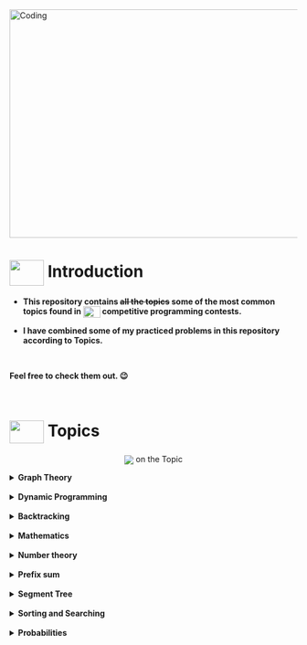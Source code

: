 <img alt="Coding" width="800px" height="400px" src="https://cdn.dribbble.com/users/1959912/screenshots/6464044/content_creator_dribbble.gif">

# <img src = "https://cdn.dribbble.com/users/1138721/screenshots/10809828/media/478d32b2e65c8c3194b7f2154e179231.gif" align = "center" width = "60px" height = "45px"> Introduction
- **This repository contains <del>all the topics</del> some of the most common topics found in  <img src = "asset/images.png" width = "30px" height = "20px" align = "center"> competitive programming contests.** 

- **I have combined some of my practiced problems in this repository according to <b>Topics</b>.** 

<br>

**Feel free to check them out. 😉**

<br>

# <img src = "https://cdn.dribbble.com/users/2493316/screenshots/14030448/media/8b87a18633c28586e4a315bcdaab031b.gif" align = "center" width = "60px" height = "40px"> Topics

<p align = "center"><img align = "center" src = "https://img.shields.io/badge/CLICK-%23E60023.svg?"> on the Topic</p>

<details>
<summary> 
<b>Graph Theory</b>
</summary>


<p align = "center"> <b>Concepts</b> </p>

1. [BFS](https://github.com/khalid586/Competitive-programming-Topics/blob/main/Graph%20theory/Concepts/BFS_.cpp)

1. [BFS traversal[Level of a tree]](https://github.com/khalid586/Competitive-programming-Topics/blob/main/Graph%20theory/Concepts/BFS%20traversal%5BLevel%20of%20a%20tree%5D.cpp)

1. [DFS](https://github.com/khalid586/Competitive-programming-Topics/blob/main/Graph%20theory/Concepts/DFS.cpp)

1. [Bipartite Graph checking](https://github.com/khalid586/Competitive-programming-Topics/blob/main/Graph%20theory/Concepts/Bipartite%20Graph%20checking.cpp)

1. [Cycle detection of undirected graph and printing the cycle](https://github.com/khalid586/Competitive-programming-Topics/blob/main/Graph%20theory/Concepts/Cycle%20detection%20of%20undirected%20graph%20and%20printing%20the%20cycle.cpp)

1. [Cycle detection on DAG[using BFS]](https://github.com/khalid586/Competitive-programming-Topics/blob/main/Graph%20theory/Concepts/Cycle%20detection%20on%20DAG%5Busing%20BFS%5D.cpp)

1. [Finding all paths(starting from 1) in an undirected graph](https://github.com/khalid586/Competitive-programming-Topics/blob/main/Graph%20theory/Concepts/Finding%20all%20paths(starting%20from%201)%20in%20an%20undirected%20graph.cpp)



1. [TopSort to generate all orderings & detect cycle](https://github.com/khalid586/Competitive-programming-Topics/blob/main/Graph%20theory/Concepts/TopSort%20to%20generate%20all%20orderings%20%26%20detect%20cycle.cpp)

1. [TopSort](https://github.com/khalid586/Competitive-programming-Topics/blob/main/Graph%20theory/Concepts/TopSort.cpp)

1. [TopSort[BFS (kahn's algo)]](https://github.com/khalid586/Competitive-programming-Topics/blob/main/Graph%20theory/Concepts/TopSort%5BBFS%20(kahn's%20algo)%5D.cpp)

1. [Dijkstra](https://github.com/khalid586/Competitive-programming-Topics/blob/main/Graph%20theory/Concepts/dijkstra.cpp)

1. [Dijkstra (using set)](https://github.com/khalid586/Competitive-programming-Topics/blob/main/Graph%20theory/Concepts/dijkstra%20%5B%20using%20set%5D.cpp)


<p align = "center"> <b>Problems</b> </p>

<details>
<summary> 
<b>BFS & DFS traversal</b>
</summary>

1. [Problem - Aizu - ALDS1_11_C](https://judge.u-aizu.ac.jp/onlinejudge/description.jsp?id=ALDS1_11_C) <br> [Solution - Aizu - ALDS1_11_C](https://github.com/khalid586/Competitive-programming-Topics/blob/main/Graph%20theory/Problems/BFS%20%26%20DFS%20traversal/Aizu%20-%20ALDS1_11_C.cpp)

1. [Problem - Aizu ALDS1_11_A](https://onlinejudge.u-aizu.ac.jp/problems/ALDS1_11_A)[Solution - Aizu ALDS1_11_A.cpp ](https://github.com/khalid586/Competitive-programming-Topics/blob/main/Graph%20theory/Problems/BFS%20%26%20DFS%20traversal/Aizu%20ALDS1_11_A.cpp)

1. [Problem - Aizu ALDS1_11_B](https://onlinejudge.u-aizu.ac.jp/problems/ALDS1_11_B)[Solution - Aizu ALDS1_11_B.cpp](https://github.com/khalid586/Competitive-programming-Topics/blob/main/Graph%20theory/Problems/BFS%20%26%20DFS%20traversal/Aizu%20ALDS1_11_B.cpp)

</details>

<details>
<summary> 
<b>Bipartite graph checking</b>
</summary>

1. [Problem - CodeForces 862B_Mahmoud and Ehab and the bipartiteness](https://codeforces.com/problemset/problem/862/B)[Solution - CodeForces 862B_Mahmoud and Ehab and the bipartiteness](https://github.com/khalid586/Competitive-programming-Topics/blob/main/Graph%20theory/Problems/Bipartite%20graph%20checking/CodeForces%20862B_Mahmoud%20and%20Ehab%20and%20the%20bipartiteness.cpp)

1. [Problem - SPOJ A Bug's life](https://www.spoj.com/problems/BUGLIFE/)[Solution - SPOJ A Bug's life](https://github.com/khalid586/Competitive-programming-Topics/blob/main/Graph%20theory/Problems/Bipartite%20graph%20checking/SPOJ%20A%20Bug's%20life.cpp)

1. [Problem - UVA_10004_Bicoloring](https://onlinejudge.org/external/100/10004.pdf)[Solution - UVA_10004_Bicoloring](https://github.com/khalid586/Competitive-programming-Topics/blob/main/Graph%20theory/Problems/Bipartite%20graph%20checking/UVA_10004_Bicoloring.cpp)

</details>

<details>
<summary> 
<b>Connected Components</b>
</summary>

1. [UVa 459 - Graph Connectivity](https://github.com/khalid586/Competitive-programming-Topics/blob/main/Graph%20theory/Problems/Connected%20components/UVa%20459%20-%20Graph%20Connectivity.cpp)

</details>

<details>
<summary> 
<b>Grid Problems</b>
</summary>

1. [CSES Labyrinth](https://github.com/khalid586/Competitive-programming-Topics/blob/main/Graph%20theory/Problems/Grid%20problems/CSES%20Labyrinth.cpp)

1. [CSES counting rooms](https://github.com/khalid586/Competitive-programming-Topics/blob/main/Graph%20theory/Problems/Grid%20problems/CSES%20counting%20rooms.cpp)

1. [CSES counting rooms[BFS]](https://github.com/khalid586/Competitive-programming-Topics/blob/main/Graph%20theory/Problems/Grid%20problems/CSES%20counting%20rooms%5BBFS%5D.cpp)

1. [LightOJ 1012_Guilty Prince](https://github.com/khalid586/Competitive-programming-Topics/blob/main/Graph%20theory/Problems/Grid%20problems/LightOJ%201012_Guilty%20Prince.cpp)

1. [UVA 572 Oil Deposits](https://github.com/khalid586/Competitive-programming-Topics/blob/main/Graph%20theory/Problems/Grid%20problems/UVA%20572%20Oil%20Deposits.cpp)

1. [UVa 11094](https://github.com/khalid586/Competitive-programming-Topics/blob/main/Graph%20theory/Problems/Grid%20problems/UVa%2011094.cpp)

1. [UVa 11953](https://github.com/khalid586/Competitive-programming-Topics/blob/main/Graph%20theory/Problems/Grid%20problems/UVa%2011953.cpp)

1. [UVa 871](https://github.com/khalid586/Competitive-programming-Topics/blob/main/Graph%20theory/Problems/Grid%20problems/UVa%20871.cpp)

</details>

<details>
<summary> 
<b>Topological Sort</b>
</summary>

1. [CSES Course Schedule](https://github.com/khalid586/Competitive-programming-Topics/blob/main/Graph%20theory/Problems/Topological%20sort/CSES%20Course%20Schedule.cpp)

1. [UVA10305 OrderingTasks(BFS used)](https://github.com/khalid586/Competitive-programming-Topics/blob/main/Graph%20theory/Problems/Topological%20sort/UVA10305%20OrderingTasks%5BBFS%20used%5D.cpp)

1. [UVa 10305 order Tasks(DFS used)](https://github.com/khalid586/Competitive-programming-Topics/blob/main/Graph%20theory/Problems/Topological%20sort/UVa%2010305%20order%20Tasks%5BDFS%20used%5D.cpp)

1. [UVa 11504 dominos](https://github.com/khalid586/Competitive-programming-Topics/blob/main/Graph%20theory/Problems/Topological%20sort/UVa%2011504%20dominos.cpp)

1. [UVa 872 ordering.cpp](https://github.com/khalid586/Competitive-programming-Topics/blob/main/Graph%20theory/Problems/Topological%20sort/UVa%20872%20ordering.cpp)

</details>

<details>
<summary><b>CSES,Toph,LightOj problems</b></summary>

1. [CSES Building Roads_1666(connected components)](https://github.com/khalid586/Competitive-programming-Topics/blob/main/Graph%20theory/Problems/CSES%20Building%20Roads_1666%5Bconnected%20components%5D.cpp)

1. [CSES Building Teams_1668](https://github.com/khalid586/Competitive-programming-Topics/blob/main/Graph%20theory/Problems/CSES%20Building%20Teams_1668.cpp)

1. [CSES Shortest Routes I](https://github.com/khalid586/Competitive-programming-Topics/blob/main/Graph%20theory/Problems/CSES%20Shortest%20Routes%20I.cpp)

1. [CSES message route_1667](https://github.com/khalid586/Competitive-programming-Topics/blob/main/Graph%20theory/Problems/CSES%20message%20route_1667.cpp)

1. [CSES round_trip_1669](https://github.com/khalid586/Competitive-programming-Topics/blob/main/Graph%20theory/Problems/CSES%20round_trip_1669.cpp)

1. [CodeForces_24A_Ring road](https://github.com/khalid586/Competitive-programming-Topics/blob/main/Graph%20theory/Problems/CodeForces_24A_Ring%20road.cpp)

1. [LightOJ1094_Farthest Nodes in a Tree](https://github.com/khalid586/Competitive-programming-Topics/blob/main/Graph%20theory/Problems/LightOJ1094_Farthest%20Nodes%20in%20a%20Tree.cpp)

1. [Atcoder 54C One-stroke Path](https://github.com/khalid586/Competitive-programming-Topics/blob/main/Graph%20theory/Problems/atcoder%2054C%20One-stroke%20Path.cpp)

</details>

</details>

<br>

<details>
<summary> 
<b>Dynamic Programming</b>
</summary>

<p align = "center"> <b>Problems</b> </p>

1. [CSES Coin Combinations I](https://github.com/khalid586/Competitive-programming-Topics/blob/main/Dynamic%20programming/CSES%20Coin%20Combinations%20I.cpp)

1. [CSES Coin Combinations II](https://github.com/khalid586/Competitive-programming-Topics/blob/main/Dynamic%20programming/CSES%20Coin%20Combinations%20II.cpp)

1. [CSES Dice Combinations](https://github.com/khalid586/Competitive-programming-Topics/blob/main/Dynamic%20programming/CSES%20Dice%20Combinations.cpp)

1. [CSES Grid Paths](https://github.com/khalid586/Competitive-programming-Topics/blob/main/Dynamic%20programming/CSES%20Grid%20Paths.cpp)

1. [CSES Removing Digits](https://github.com/khalid586/Competitive-programming-Topics/blob/main/Dynamic%20programming/CSES%20Removing%20Digits.cpp)

1. [Frog 1 AtCoder - dp_a](https://github.com/khalid586/Competitive-programming-Topics/blob/main/Dynamic%20programming/Frog%201%20AtCoder%20-%20dp_a%20.cpp)

1. [Frog 2 AtCoder - dp_b](https://github.com/khalid586/Competitive-programming-Topics/blob/main/Dynamic%20programming/Frog%202%20AtCoder%20-%20dp_b.cpp)

1. [Vacation AtCoder - dp_c](https://github.com/khalid586/Competitive-programming-Topics/blob/main/Dynamic%20programming/Vacation%20AtCoder%20-%20dp_c.cpp)



</details>

<br>

<details>
<summary> <b>Backtracking</b> </summary>

<p align = "center"> <b>Concepts</b> </p>

1. [Generate all permutations](https://github.com/khalid586/Competitive-programming-Topics/blob/main/Backtracking/Concepts/Generate%20all%20permutations.cpp)

<p align = "center"> <b>Problems</b> </p>

1. [CSES creating strings](https://github.com/khalid586/Competitive-programming-Topics/blob/main/Backtracking/Problems/CSES%20creating%20strings.cpp)
</details>

<br>

<details>
<summary> <b>Mathematics</b> </summary>

<p align = "center"> <b>Concepts</b> </p>

1. [Multiplication of two large numbers](https://github.com/khalid586/Competitive-programming-Topics/blob/main/Math%20concepts%20%26%20problems/Basic%20maths%20concepts/Multiplication%20of%20two%20large%20numbers.cpp)
1. [Quotient and remainder of a very large number](https://github.com/khalid586/Competitive-programming-Topics/blob/main/Math%20concepts%20%26%20problems/Basic%20maths%20concepts/Quotient%20and%20remainder%20of%20a%20very%20large%20number.cpp)


<p align = "center"> <b>Problems</b> </p>

1. [CodeForces 1370A Maximum GCD](https://github.com/khalid586/Competitive-programming-Topics/blob/main/Math%20concepts%20%26%20problems/Problems/CodeForces%201370A%20Maximum%20GCD.cpp)
1. [CodeForces 987C_Three displays](https://github.com/khalid586/Competitive-programming-Topics/blob/main/Math%20concepts%20%26%20problems/Problems/CodeForces%20987C_Three%20displays.cpp)
1. [Di-visible Confusion](https://github.com/khalid586/Competitive-programming-Topics/blob/main/Math%20concepts%20%26%20problems/Problems/Di-visible%20Confusion.cpp)
1. [Divisors 2 SPOJ - DIV2](https://github.com/khalid586/Competitive-programming-Topics/blob/main/Math%20concepts%20%26%20problems/Problems/Divisors%202%20SPOJ%20-%20DIV2.cpp)
1. [Fadi and LCM CodeForces - 1285C](https://github.com/khalid586/Competitive-programming-Topics/blob/main/Math%20concepts%20%26%20problems/Problems/Fadi%20and%20LCM%20CodeForces%20-%201285C.cpp)
1. [HackerRank constructing-a-number_Constructing a Number](https://github.com/khalid586/Competitive-programming-Topics/blob/main/Math%20concepts%20%26%20problems/Problems/HackerRank%20constructing-a-number_Constructing%20a%20Number.cpp)
1. [IP Checking LightOJ - 1354](https://github.com/khalid586/Competitive-programming-Topics/blob/main/Math%20concepts%20%26%20problems/Problems/IP%20Checking%20LightOJ%20-%201354.cpp)
1. [Positive Negative Sign LightOJ - 1294](https://github.com/khalid586/Competitive-programming-Topics/blob/main/Math%20concepts%20%26%20problems/Problems/Positive%20Negative%20Sign%20LightOJ%20-%201294.cpp)
1. [Power Sequence CodeForces - 1397B](https://github.com/khalid586/Competitive-programming-Topics/blob/main/Math%20concepts%20%26%20problems/Problems/Power%20Sequence%20CodeForces%20-%201397B.cpp)
1. [Swords CodeForces - 1216D](https://github.com/khalid586/Competitive-programming-Topics/blob/main/Math%20concepts%20%26%20problems/Problems/Swords%20CodeForces%20-%201216D.cpp)


</details>

<br>

<details>
<summary> 
<b>Number theory</b>
</summary>

<p align = "center"> <b>Concepts</b> </p>

1. [BigMod](https://github.com/khalid586/Competitive-programming-Topics/blob/main/Number%20Theory/Basic%20Number%20theory%20concepts/BigMod.cpp)
1. [Number of Divisors of N using prime factorization](https://github.com/khalid586/Competitive-programming-Topics/blob/main/Number%20Theory/Basic%20Number%20theory%20concepts/Number%20of%20Divisors%20of%20N%20using%20prime%20factorization.cpp)
1. [Smallest Prime Factor](https://github.com/khalid586/Competitive-programming-Topics/blob/main/Number%20Theory/Basic%20Number%20theory%20concepts/SPF.cpp)

<p align = "center"> <b>Problems</b> </p>

1. [A Missing Factor Gym - 310911K](https://github.com/khalid586/Competitive-programming-Topics/blob/main/Number%20Theory/Problems/A%20Missing%20Factor%20Gym%20-%20310911K.cpp)
1. [Again Prime No Time. UVA - 10780](https://github.com/khalid586/Competitive-programming-Topics/blob/main/Number%20Theory/Problems/Again%20Prime%20No%20Time.%20UVA%20-%2010780.cpp)
1. [CF 1051B Relatively Prime Pairs](https://github.com/khalid586/Competitive-programming-Topics/blob/main/Number%20Theory/Problems/CF%201051B%20Relatively%20Prime%20Pairs.cpp)
1. [CF Gym - 310911G](https://github.com/khalid586/Competitive-programming-Topics/blob/main/Number%20Theory/Problems/CF%20Gym%20-%20310911G.cpp)
1. [CSES common divisors](https://github.com/khalid586/Competitive-programming-Topics/blob/main/Number%20Theory/Problems/CSES%20common%20divisors.cpp)
1. [Chef and Prime Divisors CodeChef - CHAPD](https://github.com/khalid586/Competitive-programming-Topics/blob/main/Number%20Theory/Problems/Chef%20and%20Prime%20Divisors%20CodeChef%20-%20CHAPD.cpp)
1. [Codeforces Gym - 310911H](https://github.com/khalid586/Competitive-programming-Topics/blob/main/Number%20Theory/Problems/Codeforces%20Gym%20-%20310911H%20.cpp)
1. [Common Divisors CodeForces - 1203C](https://github.com/khalid586/Competitive-programming-Topics/blob/main/Number%20Theory/Problems/Common%20Divisors%20CodeForces%20-%201203C.cpp)
1. [Count the factors UVA - 10699 ](https://github.com/khalid586/Competitive-programming-Topics/blob/main/Number%20Theory/Problems/Count%20the%20factors%20UVA%20-%2010699%20.cpp)
1. [Divisor Summation SPOJ - DIVSUM](https://github.com/khalid586/Competitive-programming-Topics/blob/main/Number%20Theory/Problems/Divisor%20Summation%20SPOJ%20-%20DIVSUM.cpp)
1. [Goldbach's Conjecture LightOJ - 1259](https://github.com/khalid586/Competitive-programming-Topics/blob/main/Number%20Theory/Problems/Goldbach's%20Conjecture%20LightOJ%20-%201259%20.cpp)
1. [Iftar Party LightOJ - 1014](https://github.com/khalid586/Competitive-programming-Topics/blob/main/Number%20Theory/Problems/Iftar%20Party%20LightOJ%20-%201014.cpp)
1. [Intelligent Factorial Factorization LightOJ - 1035](https://github.com/khalid586/Competitive-programming-Topics/blob/main/Number%20Theory/Problems/Intelligent%20Factorial%20Factorization%20LightOJ%20-%201035.cpp)
1. [SPOJ - TDPRIMES](https://github.com/khalid586/Competitive-programming-Topics/blob/main/Number%20Theory/Problems/SPOJ%20-%20TDPRIMES.cpp)
1. [Trailing Zeroes (I) LightOJ - 1028](https://github.com/khalid586/Competitive-programming-Topics/blob/main/Number%20Theory/Problems/Trailing%20Zeroes%20(I)%20LightOJ%20-%201028.cpp)
1. [Twin Primes UVA - 10394](https://github.com/khalid586/Competitive-programming-Topics/blob/main/Number%20Theory/Problems/Twin%20Primes%20UVA%20-%2010394.cpp)
1. [UVa 374](https://github.com/khalid586/Competitive-programming-Topics/blob/main/Number%20Theory/Problems/UVa%20374.cpp)
1. [UVa12856 - Counting substhreengs](https://github.com/khalid586/Competitive-programming-Topics/blob/main/Number%20Theory/Problems/UVa12856%20-%20Counting%20substhreengs.cpp.cpp)
1. [Uva 136 Ugly numbers](https://github.com/khalid586/Competitive-programming-Topics/blob/main/Number%20Theory/Problems/Uva%20136%20Ugly%20numbers.cpp)
1. [spf_lpf_divisors](https://github.com/khalid586/Competitive-programming-Topics/blob/main/Number%20Theory/Problems/spf_lpf_divisors.cpp)


</details>

<br>

<details>
<summary> <b>Prefix sum</b> </summary>

<p align = "center"> <b>Problems</b> </p>

1. [Problem - Static Range Queries](https://cses.fi/problemset/task/1646) <br>
   [Solution - Static Range Queries](https://github.com/khalid586/Competitive-programming-Topics/blob/main/Prefix%20sum/CSES%20Static%20Range%20Sum%20Queries.cpp)

</details>

<br>


<details>
<summary> <b>Segment Tree</b> </summary>

<p align = "center"> <b>Concepts</b> </p>

1. [segmentTree](https://github.com/khalid586/Competitive-programming-Topics/blob/main/Segment%20tree/1.Seg%20Tree%20(build%20update%20query)/segmentTree.cpp)
1. [SegmentTree Lazy propagation](https://github.com/khalid586/Competitive-programming-Topics/blob/main/Segment%20tree/1.Seg%20Tree%20(build%20update%20query)/segmentTree%20Lazy%20propagation.cpp)

<p align = "center"> <b>Problems</b> </p>

1. [CSES Range Xor Queries](https://github.com/khalid586/Competitive-programming-Topics/blob/main/Segment%20tree/2.CSES%20Problems/CSES%20Range%20Xor%20Queries.cpp)
1. [CSES Static Range Minimum Queries](https://github.com/khalid586/Competitive-programming-Topics/blob/main/Segment%20tree/2.CSES%20Problems/CSES%20Static%20Range%20Minimum%20Queries.cpp)
1. [CSES_Dynamic Range Minimum Queries](https://github.com/khalid586/Competitive-programming-Topics/blob/main/Segment%20tree/2.CSES%20Problems/CSES_Dynamic%20Range%20Minimum%20Queries.cpp)
1. [CSES_Dynamic Range Sum Queries](https://github.com/khalid586/Competitive-programming-Topics/blob/main/Segment%20tree/2.CSES%20Problems/CSES_Dynamic%20Range%20Sum%20Queries.cpp)

</details>

<br>

<details>
<summary> <b>Sorting and Searching</b> </summary>

<p align = "center"> <b>Problems</b> </p>


1. [CSES Collecting Numbers](https://github.com/khalid586/CSES-Problemset-solutions/blob/main/2.Sorting%20and%20Searching/CSES%20Collecting%20Numbers.cpp)
1. [CSES Maximum Subarray Sum](https://github.com/khalid586/CSES-Problemset-solutions/blob/main/2.Sorting%20and%20Searching/CSES%20Maximum%20Subarray%20Sum.cpp)
1. [CSES Movie Festival](https://github.com/khalid586/CSES-Problemset-solutions/blob/main/2.Sorting%20and%20Searching/CSES%20Movie%20Festival.cpp)
1. [CSES Restaurant Customers](https://github.com/khalid586/CSES-Problemset-solutions/blob/main/2.Sorting%20and%20Searching/CSES%20Restaurant%20Customers.cpp)
1. [CSES Stick Lengths](https://github.com/khalid586/CSES-Problemset-solutions/blob/main/2.Sorting%20and%20Searching/CSES%20Stick%20Lengths.cpp)
1. [CSES Sum of Two Values](https://github.com/khalid586/CSES-Problemset-solutions/blob/main/2.Sorting%20and%20Searching/CSES%20Sum%20of%20Two%20Values.cpp)
1. [CSES Towers](https://github.com/khalid586/CSES-Problemset-solutions/blob/main/2.Sorting%20and%20Searching/CSES%20Towers.cpp)
1. [CSES apartments](https://github.com/khalid586/CSES-Problemset-solutions/blob/main/2.Sorting%20and%20Searching/CSES%20apartments.cpp)
1. [CSES concert tickets](https://github.com/khalid586/CSES-Problemset-solutions/blob/main/2.Sorting%20and%20Searching/CSES%20concert%20tickets.cpp)
1. [Distinct Numbers](https://github.com/khalid586/CSES-Problemset-solutions/blob/main/2.Sorting%20and%20Searching/Distinct%20Numbers.cpp)

</details>

<br>

<details>
<summary> <b>Probabilities</b> </summary>

<p align = "center"> <b>Problems</b> </p>


1. Problem  -> [CF 312B](https://codeforces.com/problemset/problem/312/B)  <br>
   Solution -> [Github](https://github.com/khalid586/Competitive-programming-Topics/blob/main/Probabilities/CF%20312B.cpp)


</details>
